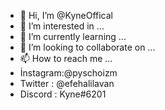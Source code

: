 - 👋 Hi, I’m @KyneOffical
- 👀 I’m interested in ...
- 🌱 I’m currently learning ...
- 💞️ I’m looking to collaborate on ...
- 📫 How to reach me ...
-  İnstagram:@pyschoizm
-  Twitter : @efehalilavan
-  Discord  : Kyne#6201
<!---
KyneOffical/KyneOffical is a ✨ special ✨ repository because its `README.md` (this file) appears on your GitHub profile.
You can click the Preview link to take a look at your changes.
--->
